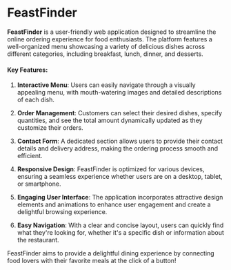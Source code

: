 # FeastFinder

**FeastFinder** is a user-friendly web application designed to streamline the online ordering experience for food enthusiasts. The platform features a well-organized menu showcasing a variety of delicious dishes across different categories, including breakfast, lunch, dinner, and desserts.

#### Key Features:
1. **Interactive Menu**: Users can easily navigate through a visually appealing menu, with mouth-watering images and detailed descriptions of each dish.
  
2. **Order Management**: Customers can select their desired dishes, specify quantities, and see the total amount dynamically updated as they customize their orders.
  
3. **Contact Form**: A dedicated section allows users to provide their contact details and delivery address, making the ordering process smooth and efficient.

4. **Responsive Design**: FeastFinder is optimized for various devices, ensuring a seamless experience whether users are on a desktop, tablet, or smartphone.

5. **Engaging User Interface**: The application incorporates attractive design elements and animations to enhance user engagement and create a delightful browsing experience.

6. **Easy Navigation**: With a clear and concise layout, users can quickly find what they're looking for, whether it's a specific dish or information about the restaurant.

FeastFinder aims to provide a delightful dining experience by connecting food lovers with their favorite meals at the click of a button!

